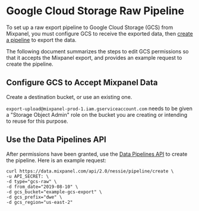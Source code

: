 # Google Cloud Storage Raw Pipeline

To set up a raw export pipeline to Google Cloud Storage (GCS) from Mixpanel, you must configure GCS to receive the exported data, then [create a pipeline](https://developer.mixpanel.com/reference/create-warehouse-pipeline) to export the data.

The following document summarizes the steps to edit GCS permissions so that it accepts the Mixpanel export, and provides an example request to create the pipeline. 

## Configure GCS to Accept Mixpanel Data

Create a destination bucket, or use an existing one.

`export-upload@mixpanel-prod-1.iam.gserviceaccount.com` needs to be given a "Storage Object Admin" role on the bucket you are creating or intending to reuse for this purpose.

## Use the Data Pipelines API

After permissions have been granted, use the [Data Pipelines API](https://developer.mixpanel.com/reference/create-warehouse-pipeline) to create the pipeline. Here is an example request:

```curl cURL
curl https://data.mixpanel.com/api/2.0/nessie/pipeline/create \
-u API_SECRET: \
-d type="gcs-raw" \
-d from_date="2019-08-10" \
-d gcs_bucket="example-gcs-export" \
-d gcs_prefix="dwe" \
-d gcs_region="us-east-2"
```
